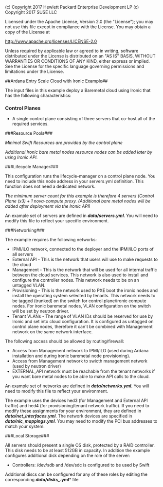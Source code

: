 
(c) Copyright 2017 Hewlett Packard Enterprise Development LP
(c) Copyright 2017 SUSE LLC

Licensed under the Apache License, Version 2.0 (the "License"); you may
not use this file except in compliance with the License. You may obtain
a copy of the License at

http://www.apache.org/licenses/LICENSE-2.0

Unless required by applicable law or agreed to in writing, software
distributed under the License is distributed on an "AS IS" BASIS, WITHOUT
WARRANTIES OR CONDITIONS OF ANY KIND, either express or implied. See the
License for the specific language governing permissions and limitations
under the License.


##Ardana Entry Scale Cloud with Ironic Example##

The input files in this example deploy a Baremetal cloud using Ironic that has the following characteristics:

### Control Planes ###

- A single control plane consisting of three servers that co-host all of the required services.

###Resource Pools###

*Minimal Swift Resources are provided by the control plane*

*Additional Ironic bare metal nodes resource nodes can be added later by using Ironic API.*

###Lifecycle Manager###

This configuration runs the lifecycle-manager on a control plane node. You need to include
this node address in your servers.yml definition.
This function does not need a dedicated network.

*The minimum server count for this example is therefore 4 servers
(Control Plane (x3) + 1 nova-compute proxy.*
*(Additional bare metal nodes will be added after deployment via the Ironic API)*


An example set of servers are defined in ***data/servers.yml***. You will need to modify
this file to reflect your specific environment.


###Networking###

The example requires the following networks:

- IPMI/iLO network, connected to the deployer and the IPMI/iLO ports of all servers
- External API - This is the network that users will use to make requests to the cloud
- Management - This is the network that will be used for all internal traffic
  between the cloud services. This network is also used to install and configure the
  controller nodes. This network needs to be on an untagged VLAN.
- Provisioning - This is the network used to PXE boot the ironic nodes and install the
  operating system selected by tenants. This network needs to be tagged (trunked) on
  the switch for control plane/ironic compute nodes. For ironic baremetal nodes, VLAN
  configuration on the switch will be set by neutron driver.
- Tenant VLANs - The range of VLAN IDs should be reserved for use by Ironic and
  set into cloud configuration. It is configured as untagged on control plane nodes,
  therefore it can't be combined with Management network on the same network interface.

The following access should be allowed by routing/firewall:
- Access from Management network to IPMI/iLO (used during Ardana installation and during
  ironic baremetal node provisioning).
- Access from Management network to swicth management network (used by neutron driver)
- EXTERNAL\_API network must be reachable from the tenant networks if you
  want bare metal nodes to be able to make API calls to the cloud.

An example set of networks are defined in ***data/networks.yml***. You will need to
modify this file to reflect your environment.

The example uses the devices hed3 (for Management and External API traffic) and hed4
(for provisioning/tenant network traffic). If you need to modify these assignments
for your environment, they are defined in ***data/net_interfaces.yml***. The network
devices are specified in  ***data/nic_mappings.yml***. You may need to modify the PCI
bus addresses to match your system.

###Local Storage###

All servers should present a single OS disk, protected by a RAID controller. This
disk needs to be at least 512GB in capacity. In addition the example configures
additional disk depending on the role of the server:

- Controllers:  /dev/sdb and /dev/sdc is configured to be used by Swift

Additional discs can be configured for any of these roles by editing the corresponding
***data/disks_*.yml*** file
